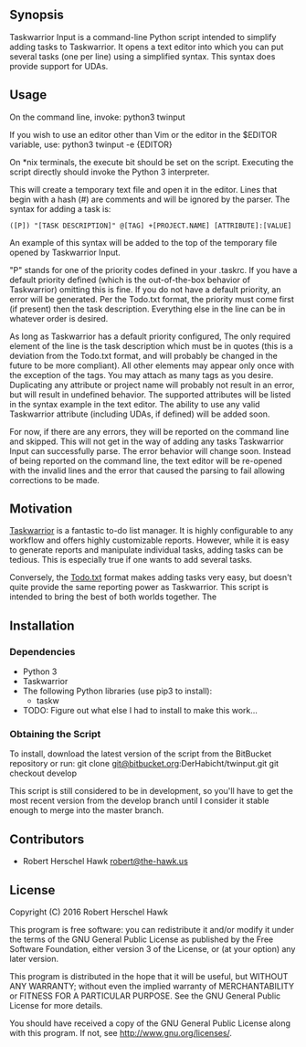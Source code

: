 ## Synopsis
Taskwarrior Input is a command-line Python script intended to simplify
adding tasks to Taskwarrior. It opens a text editor into which you can put
several tasks (one per line) using a simplified syntax. This syntax does provide
support for UDAs.

## Usage
On the command line, invoke:
    python3 twinput

If you wish to use an editor other than Vim or the editor in the $EDITOR
variable, use:
    python3 twinput -e {EDITOR}

On *nix terminals, the execute bit should be set on the script. Executing the
script directly should invoke the Python 3 interpreter.

This will create a temporary text file and open it in the editor. Lines that
begin with a hash (#) are comments and will be ignored by the parser. The syntax
for adding a task is:

    ([P]) "[TASK DESCRIPTION]" @[TAG] +[PROJECT.NAME] [ATTRIBUTE]:[VALUE]

An example of this syntax will be added to the top of the temporary file opened
by Taskwarrior Input.

"P" stands for one of the priority codes defined in your .taskrc. If you have a
default priority defined (which is the out-of-the-box behavior of Taskwarrior)
omitting this is fine. If you do not have a default priority, an error will be
generated. Per the Todo.txt format, the priority must come first (if present)
then the task description. Everything else in the line can be in whatever order
is desired.

As long as Taskwarrior has a default priority configured, The only required
element of the line is the task description which must be in quotes (this is a
deviation from the Todo.txt format, and will probably be changed in the future
to be more compliant). All other elements may appear only once with the
exception of the tags. You may attach as many tags as you desire. Duplicating
any attribute or project name will probably not result in an error, but will
result in undefined behavior. The supported attributes will be listed in the
syntax example in the text editor. The ability to use any valid Taskwarrior
attribute (including UDAs, if defined) will be added soon.

For now, if there are any errors, they will be reported on the command line and
skipped. This will not get in the way of adding any tasks Taskwarrior Input can
successfully parse. The error behavior will change soon. Instead of being
reported on the command line, the text editor will be re-opened with the invalid
lines and the error that caused the parsing to fail allowing corrections to be
made.

## Motivation
[Taskwarrior](https://taskwarrior.org) is a fantastic to-do list manager. It is
highly configurable to any workflow and offers highly customizable reports.
However, while it is easy to generate reports and manipulate individual tasks,
adding tasks can be tedious. This is especially true if one wants to add several
tasks.

Conversely, the [Todo.txt](http://todotxt.com) format makes adding tasks very
easy, but doesn't quite provide the same reporting power as Taskwarrior. This
script is intended to bring the best of both worlds together. The

## Installation
### Dependencies
- Python 3
- Taskwarrior
- The following Python libraries (use pip3 to install):
    - taskw
- TODO: Figure out what else I had to install to make this work...

### Obtaining the Script
To install, download the latest version of the script from the BitBucket
repository or run:
    git clone git@bitbucket.org:DerHabicht/twinput.git
    git checkout develop

This script is still considered to be in development, so you'll have to get the
most recent version from the develop branch until I consider it stable enough to
merge into the master branch.

## Contributors
- Robert Herschel Hawk <robert@the-hawk.us>

## License
Copyright (C) 2016 Robert Herschel Hawk

This program is free software: you can redistribute it and/or modify
it under the terms of the GNU General Public License as published by
the Free Software Foundation, either version 3 of the License, or
(at your option) any later version.

This program is distributed in the hope that it will be useful,
but WITHOUT ANY WARRANTY; without even the implied warranty of
MERCHANTABILITY or FITNESS FOR A PARTICULAR PURPOSE.  See the
GNU General Public License for more details.

You should have received a copy of the GNU General Public License
along with this program.  If not, see <http://www.gnu.org/licenses/>.
